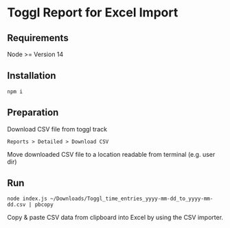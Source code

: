 # Toggl Report for Excel Import

## Requirements

Node >= Version 14

## Installation

```
npm i
```

## Preparation

Download CSV file from toggl track

```
Reports > Detailed > Download CSV
```

Move downloaded CSV file to a location readable from terminal (e.g. user dir)

## Run

```
node index.js ~/Downloads/Toggl_time_entries_yyyy-mm-dd_to_yyyy-mm-dd.csv | pbcopy
```

Copy & paste CSV data from clipboard into Excel by using the CSV importer.
